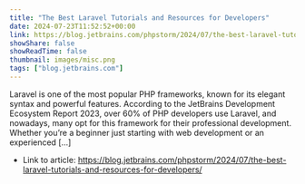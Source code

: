 ```yaml
---
title: "The Best Laravel Tutorials and Resources for Developers"
date: 2024-07-23T11:52:52+00:00
link: https://blog.jetbrains.com/phpstorm/2024/07/the-best-laravel-tutorials-and-resources-for-developers/
showShare: false
showReadTime: false
thumbnail: images/misc.png
tags: ["blog.jetbrains.com"]
---
```

Laravel is one of the most popular PHP frameworks, known for its elegant syntax and powerful features. According to the JetBrains Development Ecosystem Report 2023, over 60% of PHP developers use Laravel, and nowadays, many opt for this framework for their professional development. Whether you’re a beginner just starting with web development or an experienced […]

- Link to article: https://blog.jetbrains.com/phpstorm/2024/07/the-best-laravel-tutorials-and-resources-for-developers/